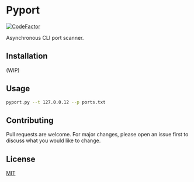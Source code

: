 # Pyport

[![CodeFactor](https://www.codefactor.io/repository/github/diodemusic/pyport/badge/main)](https://www.codefactor.io/repository/github/diodemusic/pyport/overview/main)

Asynchronous CLI port scanner.

## Installation

(WIP)

## Usage

```bash
pyport.py --t 127.0.0.12 --p ports.txt
```

## Contributing

Pull requests are welcome. For major changes, please open an issue first
to discuss what you would like to change.

## License

[MIT](https://choosealicense.com/licenses/mit/)
